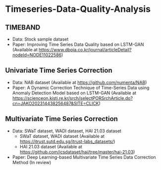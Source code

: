 # Timeseries-Data-Quality-Analysis

## TIMEBAND
- Data: Stock sample dataset
- Paper: Improving Time Series Data Quality based on LSTM-GAN (Available at https://www.dbpia.co.kr/journal/articleDetail?nodeId=NODE11022586)
## Univariate Time Series Correction
- Data: NAB dataset (Available at https://github.com/numenta/NAB)
- Paper: A Dynamic Correction Technique of Time-Series Data using Anomaly Detection Model based on LSTM-GAN (Available at https://scienceon.kisti.re.kr/srch/selectPORSrchArticle.do?cn=JAKO202314438256487&SITE=CLICK)
## Multivariate Time Series Correction
- Data: SWaT dataset, WADI dataset, HAI 21.03 dataset
  - SWaT dataset, WADI dataset (Available at https://itrust.sutd.edu.sg/itrust-labs_datasets/)
  - HAI 21.03 dataset (Available at https://github.com/icsdataset/hai/tree/master/hai-21.03)
- Paper: Deep Learning-based Multivariate Time Series Data Correction Method (In review)

